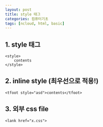 ```yaml
---
layout: post
title: style 태그
categories: 컴퓨터기초
tags: [ncloud, html, basic]
---
```


## 1. style 태그

```
<style>
    contents
</style>
```

## 2. inline style (최우선으로 적용!)

```
<tfoot style="asd">contents</tfoot>
```

## 3. 외부 css file

```
<lank href="x.css">
```